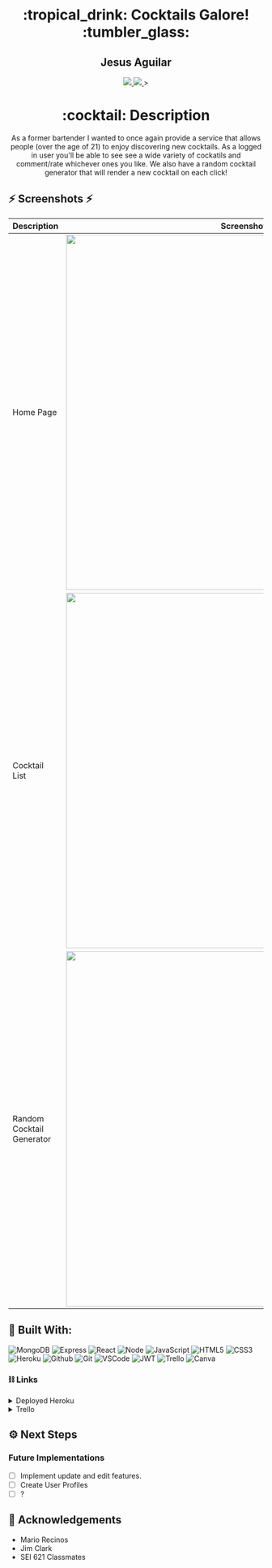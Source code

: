 <div align="center">
<h1>
:tropical_drink: Cocktails Galore! :tumbler_glass:
</h1>

<h2>Jesus Aguilar</h2>

<a href="https://www.linkedin.com/in/jesusaguilarvf39/" target="_blank">
<img 
  src="https://img.shields.io/badge/-jesusaguilarvf39-blue?style=flat&logo=Linkedin&logoColor=white">
</a>

<a href="https://www.aaguilarvf39@gmail.com" target="_blank">
<img 
  src="https://img.shields.io/badge/-aaguilarvf39-Gmail-D14836?style=badge&logo=gmail&logoColor=white">
</a>>

 <h1>:cocktail: Description</h1>

<p>
As a former bartender I wanted to once again provide a service that allows people (over the age of 21) to enjoy discovering new cocktails.
As a logged in user you'll be able to see see a wide variety of cockatils and comment/rate whichever ones you like. We also have a random cocktail generator that will render a new cocktail on each click!
</p>

</div>

## :zap: Screenshots :zap:
| Description | Screenshot |
|------------ | ------------|
| Home Page | <img src="https://imgur.com/mLkFrJ3.jpg" width="700"> |
| Cocktail List| <img src="https://imgur.com/KfcQf89.jpg" width="700"> |
| Random Cocktail Generator | <img src="https://imgur.com/ak7O9nW.jpg" width="700"> |

## :battery: Built With:
![MongoDB](https://img.shields.io/badge/-MongoDB-333?style=flat&logo=mongodb)
![Express](https://img.shields.io/badge/-Express-333?style=flat&logo=express)
![React](https://img.shields.io/badge/-React-05122A?style=flat&logo=react)
![Node](https://img.shields.io/badge/-Node.js-333?style=flat&logo=node.js)
![JavaScript](https://img.shields.io/badge/-JavaScript-333?style=flat&logo=javascript) 
![HTML5](https://img.shields.io/badge/-HTML5-333?style=flat&logo=html5)
![CSS3](https://img.shields.io/badge/-CSS-333?style=flat&logo=css3)
![Heroku](https://img.shields.io/badge/-Heroku-333?style=flat&logo=heroku)
![Github](https://img.shields.io/badge/-GitHub-333?style=flat&logo=github)
![Git](https://img.shields.io/badge/-Git-05122A?style=flat&logo=git)
![VSCode](https://img.shields.io/badge/-VS_Code-333?style=flat&logo=visualstudio)
![JWT](https://img.shields.io/badge/-JSON_Web_Tokens-05122A?style=flat&logo=jsonwebtokens)
![Trello](https://img.shields.io/badge/-Trello-05122A?style=flat&logo=trello)
![Canva](https://img.shields.io/badge/-Canva-05122A?style=flat&logo=canva)

### :chains: Links
<details>
    <summary>Deployed Heroku</summary>
    <a href="https://bartender-cocktails.herokuapp.com/">https://bartender-cocktails.herokuapp.com/</a>
</details>
<details>
    <summary>Trello</summary>
    <a href="https://trello.com/b/vxanfXtV/unit-4-bartending">https://trello.com/b/vxanfXtV/unit-4-bartending</a>
</details>

## :gear: Next Steps
### Future Implementations
-  [ ] Implement update and edit features.
-  [ ] Create User Profiles
-  [ ] ?

## :pinched_fingers: Acknowledgements
- Mario Recinos
- Jim Clark
- SEI 621 Classmates